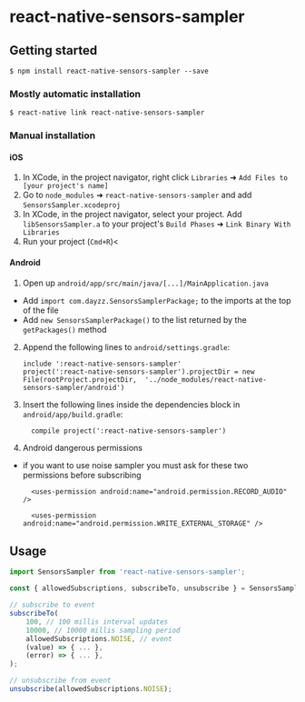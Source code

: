 # react-native-sensors-sampler

## Getting started

`$ npm install react-native-sensors-sampler --save`

### Mostly automatic installation

`$ react-native link react-native-sensors-sampler`

### Manual installation


#### iOS

1. In XCode, in the project navigator, right click `Libraries` ➜ `Add Files to [your project's name]`
2. Go to `node_modules` ➜ `react-native-sensors-sampler` and add `SensorsSampler.xcodeproj`
3. In XCode, in the project navigator, select your project. Add `libSensorsSampler.a` to your project's `Build Phases` ➜ `Link Binary With Libraries`
4. Run your project (`Cmd+R`)<

#### Android

1. Open up `android/app/src/main/java/[...]/MainApplication.java`
  - Add `import com.dayzz.SensorsSamplerPackage;` to the imports at the top of the file
  - Add `new SensorsSamplerPackage()` to the list returned by the `getPackages()` method
2. Append the following lines to `android/settings.gradle`:
  	```
  	include ':react-native-sensors-sampler'
  	project(':react-native-sensors-sampler').projectDir = new File(rootProject.projectDir, 	'../node_modules/react-native-sensors-sampler/android')
  	```
3. Insert the following lines inside the dependencies block in `android/app/build.gradle`:
  	```
      compile project(':react-native-sensors-sampler')
  	```
4. Android dangerous permissions
  - if you want to use noise sampler you must ask for these two permissions before subscribing

      ```
        <uses-permission android:name="android.permission.RECORD_AUDIO" />
      ```

      ```
        <uses-permission android:name="android.permission.WRITE_EXTERNAL_STORAGE" />
      ```

## Usage
```javascript
import SensorsSampler from 'react-native-sensors-sampler';

const { allowedSubscriptions, subscribeTo, unsubscribe } = SensorsSampler;

// subscribe to event
subscribeTo(
    100, // 100 millis interval updates
    10000, // 10000 millis sampling period
    allowedSubscriptions.NOISE, // event
    (value) => { ... },
    (error) => { ... },
);

// unsubscribe from event
unsubscribe(allowedSubscriptions.NOISE);
```
